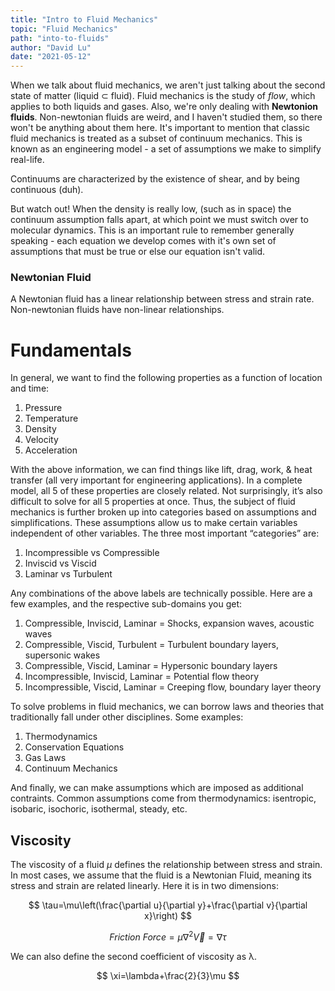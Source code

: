 ```yaml
---
title: "Intro to Fluid Mechanics"
topic: "Fluid Mechanics"
path: "into-to-fluids"
author: "David Lu"
date: "2021-05-12"
---
```


When we talk about fluid mechanics, we aren't just talking about the second state of matter (liquid $\subset$ fluid). Fluid mechanics is the study of *flow*, which applies to both liquids and gases. Also, we're only dealing with **Newtonion fluids**. Non-newtonian fluids are weird, and I haven't studied them, so there won't be anything about them here. It's important to mention that classic fluid mechanics is treated as a subset of continuum mechanics. This is known as an engineering model - a set of assumptions we make to simplify real-life.

<v-alert
    border="start"
    border-color="secondary"
    elevation="2">
    Continuums are characterized by the existence of shear, and by being continuous (duh). 
</v-alert>

But watch out! When the density is really low, (such as in space) the continuum assumption falls apart, at which point we must switch over to molecular dynamics. This is an important rule to remember generally speaking - each equation we develop comes with it's own set of assumptions that must be true or else our equation isn't valid. 

### Newtonian Fluid

A Newtonian fluid has a linear relationship between stress and strain rate. Non-newtonian fluids have non-linear relationships. 

# Fundamentals

<v-divider></v-divider>

In general, we want to find the following properties as a function of location and time:

1.	Pressure
2.	Temperature
3.	Density
4.	Velocity
5.	Acceleration

With the above information, we can find things like lift, drag, work, & heat transfer (all very important for engineering applications). In a complete model, all 5 of these properties are closely related. Not surprisingly, it’s also difficult to solve for all 5 properties at once. Thus, the subject of fluid mechanics is further broken up into categories based on assumptions and simplifications. These assumptions allow us to make certain variables independent of other variables. The three most important “categories” are:

1.	Incompressible vs Compressible
2.	Inviscid vs Viscid
3.	Laminar vs Turbulent

Any combinations of the above labels are technically possible. Here are a few examples, and the respective sub-domains you get:

1.	Compressible, Inviscid, Laminar = Shocks, expansion waves, acoustic waves
2.	Compressible, Viscid, Turbulent = Turbulent boundary layers, supersonic wakes
3.	Compressible, Viscid, Laminar = Hypersonic boundary layers
4.	Incompressible, Inviscid, Laminar = Potential flow theory
5.	Incompressible, Viscid, Laminar = Creeping flow, boundary layer theory

To solve problems in fluid mechanics, we can borrow laws and theories that traditionally fall under other disciplines. Some examples:

1.	Thermodynamics
2.	Conservation Equations
3.	Gas Laws
4.	Continuum Mechanics

And finally, we can make assumptions which are imposed as additional contraints. Common assumptions come from thermodynamics: isentropic, isobaric, isochoric, isothermal, steady, etc.

## Viscosity

The viscosity of a fluid $\mu$ defines the relationship between stress and strain. In most cases, we assume that the fluid is a Newtonian Fluid, meaning its stress and strain are related linearly. Here it is in two dimensions:

$$
\tau=\mu\left(\frac{\partial u}{\partial y}+\frac{\partial v}{\partial x}\right)
$$

$$
Friction\ Force=\mu\nabla^2\vec{V}=\nabla\tau
$$

We can also define the second coefficient of viscosity as λ.

$$
\xi=\lambda+\frac{2}{3}\mu
$$